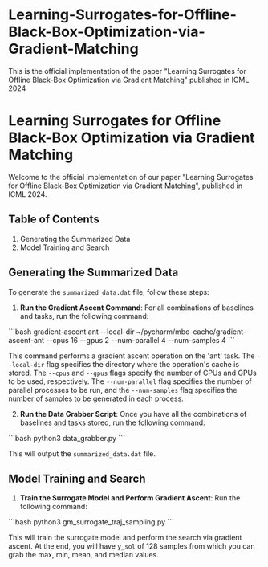 # Learning-Surrogates-for-Offline-Black-Box-Optimization-via-Gradient-Matching
This is the official implementation of the paper "Learning Surrogates for Offline Black-Box Optimization via Gradient Matching" published in ICML 2024

# Learning Surrogates for Offline Black-Box Optimization via Gradient Matching

Welcome to the official implementation of our paper "Learning Surrogates for Offline Black-Box Optimization via Gradient Matching", published in ICML 2024.

## Table of Contents
1. Generating the Summarized Data
2. Model Training and Search

## Generating the Summarized Data

To generate the `summarized_data.dat` file, follow these steps:

1. **Run the Gradient Ascent Command**: For all combinations of baselines and tasks, run the following command:

\```bash
gradient-ascent ant --local-dir ~/pycharm/mbo-cache/gradient-ascent-ant --cpus 16 --gpus 2 --num-parallel 4 --num-samples 4
\```

This command performs a gradient ascent operation on the 'ant' task. The `--local-dir` flag specifies the directory where the operation's cache is stored. The `--cpus` and `--gpus` flags specify the number of CPUs and GPUs to be used, respectively. The `--num-parallel` flag specifies the number of parallel processes to be run, and the `--num-samples` flag specifies the number of samples to be generated in each process.

2. **Run the Data Grabber Script**: Once you have all the combinations of baselines and tasks stored, run the following command:

\```bash
python3 data_grabber.py
\```

This will output the `summarized_data.dat` file.

## Model Training and Search

1. **Train the Surrogate Model and Perform Gradient Ascent**: Run the following command:

\```bash
python3 gm_surrogate_traj_sampling.py
\```

This will train the surrogate model and perform the search via gradient ascent. At the end, you will have `y_sol` of 128 samples from which you can grab the max, min, mean, and median values.
